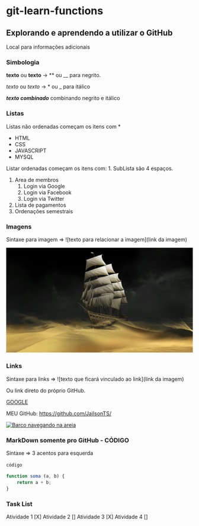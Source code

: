 # git-learn-functions
## Explorando e aprendendo a utilizar o GitHub

Local para informações adicionais

### Simbologia

**texto** ou __texto__ -> ** ou __ para negrito.

*texto* ou _texto_ -> * ou _ para itálico

_**texto combinado**_ combinando negrito e itálico


### Listas
 Listas não ordenadas começam os itens com  * 

 * HTML
 * CSS
 * JAVASCRIPT
 * MYSQL

 Listar ordenadas começam os itens com: 1. 
    SubLista são 4 espaços.

 1. Area de membros
    1. Login via Google
    2. Login via Facebook
    3. Login via Twitter
 2. Lista de pagamentos
 3. Ordenações semestrais

### Imagens
Sintaxe para imagem => ![texto para relacionar a imagem](link da imagem)

![Barco navegando na areia com fundo escuro. Autor desconhecido](image.jpg)

### Links
Sintaxe para links => ![texto que ficará vinculado ao link](link da imagem)

Ou link direto do próprio GitHub.

[GOOGLE](https://www.google.com/)

MEU GitHub: https://github.com/JailsonTS/


[ ![Barco navegando na areia](https://www.google.com/)](image.jpg)

### MarkDown somente pro GitHub - CÓDIGO
 Sintaxe => 3 acentos para esquerda 

```código```

```javascript
function soma (a, b) {
    return a + b;
}
```

### Task List
 Atividade 1 [X]
 Atividade 2 []
 Atividade 3 [X]
 Atividade 4 []

